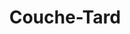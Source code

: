---
title: "Couche-Tard"
url: /montreal/couche-tard-chemin-de-la-cote-des-neiges/
shop: convenience
---